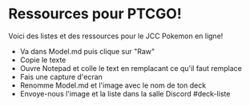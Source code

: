 # Ressources pour PTCGO!

Voici des listes et des ressources pour le JCC Pokemon en ligne!

* Va dans Model.md puis clique sur "Raw"
* Copie le texte
* Ouvre Notepad et colle le text en remplacant ce qu'il faut remplace
* Fais une capture d'ecran
* Renomme Model.md et l'image avec le nom de ton deck
* Envoye-nous l'image et la liste dans la salle Discord #deck-liste

